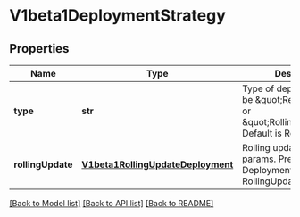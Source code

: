 # V1beta1DeploymentStrategy

## Properties
Name | Type | Description | Notes
------------ | ------------- | ------------- | -------------
**type** | **str** | Type of deployment. Can be \&quot;Recreate\&quot; or \&quot;RollingUpdate\&quot;. Default is RollingUpdate. | [optional] 
**rollingUpdate** | [**V1beta1RollingUpdateDeployment**](V1beta1RollingUpdateDeployment.md) | Rolling update config params. Present only if DeploymentStrategyType &#x3D; RollingUpdate. | [optional] 

[[Back to Model list]](../README.md#documentation-for-models) [[Back to API list]](../README.md#documentation-for-api-endpoints) [[Back to README]](../README.md)


